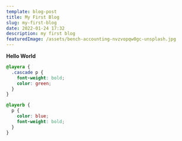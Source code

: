 ```yaml
---
template: blog-post
title: My First Blog
slug: my-first-blog
date: 2022-01-24 17:32
description: my first blog
featuredImage: /assets/bench-accounting-nvzvopqw0gc-unsplash.jpg
---
```

**Hello World**


```css
@layera {
  .cascade p {
    font-weight: bold;
    color: green;
  }
}

@layerb {
  p {
    color: blue;
    font-weight: bold;
  }
}

```